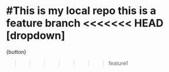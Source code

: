 #This is my local repo
this is a feature branch
<<<<<<< HEAD
[dropdown]
=======
{button}
>>>>>>> feature1
